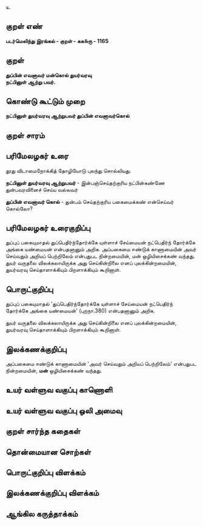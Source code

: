 உ

## குறள் எண் 

**படர்மெலிந்து இரங்கல் - குறள் - கக௬ரு - 1165**

## குறள் 

**துப்பின் எவனாவர் மன்கொல் துயர்வரவு  
நட்பினுள் ஆற்று பவர்.**

## கொண்டு கூட்டும் முறை

**நட்பினுள் துயர்வரவு ஆற்றுபவர் துப்பின் எவனாவர்கொல்**

## குறள் சாரம் 


## பரிமேலழகர் உரை

தூது விடாமைநோக்கித் தோழியோடு புலந்து சொல்லியது. 

**நட்பினுள் துயர்வரவு ஆற்றுபவர்** - இன்பஞ்செய்தற்குரிய நட்பின்கண்ணே துன்பவரவினைச் செய்ய வல்லவர் 

**துப்பின் எவனாவர் கொல்** - துன்பம் செய்தற்குரிய பகைமைக்கண் என்செய்வர் கொல்லோ?

## பரிமேலழகர் உரைகுறிப்பு   

துப்புப் பகையுமாதல் துப்பெதிர்ந்தோர்க்கே யுள்ளாச் சேய்மையன் நட்பெதிர்ந் தோர்க்கே அங்கை யண்மையன் என்பதனானும் அறிக. அப்பகைமை ஈண்டுக் காணாமையின் அவர் செய்வதும் அறியப் பெற்றிலேம் என்பதுபட நின்றமையின், மன் ஒழியிசைக்கண் வந்தது. துயர் வருதலை விலக்கலாயிருக்க அது செய்கின்றிலை எனப் புலக்கின்றமையின், துயர்வரவு செய்தாளாக்கியும் பிறளாக்கியும் கூறினாள்.

## பொருட்குறிப்பு 

துப்புப் பகையுமாதல் 'துப்பெதிர்ந்தோர்க்கே யுள்ளாச் சேய்மையன் நட்பெதிர்ந் தோர்க்கே அங்கை யண்மையன்' (புறநா.380) என்பதனானும் அறிக. 

துயர் வருதலை விலக்கலாயிருக்க அது செய்கின்றிலை எனப் புலக்கின்றமையின், துயர்வரவு செய்தாளாக்கியும் பிறளாக்கியும் கூறினாள்.

## இலக்கணக்குறிப்பு  

அப்பகைமை ஈண்டுக் காணாமையின் 'அவர் செய்வதும் அறியப் பெற்றிலேம்' என்பதுபட நின்றமையின், **மன்** ஒழியிசைக்கண் வந்தது. 

## உயர் வள்ளுவ வகுப்பு காணொளி


## உயர் வள்ளுவ வகுப்பு ஒலி அமைவு 

 
## குறள் சார்ந்த கதைகள் 


## தொன்மையான சொற்கள்


## பொருட்குறிப்பு விளக்கம்


## இலக்கணக்குறிப்பு விளக்கம்


## ஆங்கில கருத்தாக்கம் 


